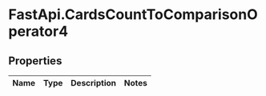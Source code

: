 # FastApi.CardsCountToComparisonOperator4

## Properties
Name | Type | Description | Notes
------------ | ------------- | ------------- | -------------
